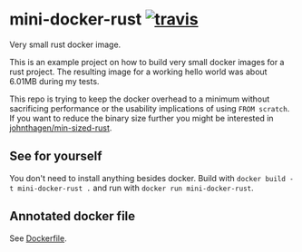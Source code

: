 # mini-docker-rust [![travis][travis-image]][travis-url]

[travis-image]: https://img.shields.io/travis/kpcyrd/mini-docker-rust/master.svg
[travis-url]: https://travis-ci.com/kpcyrd/mini-docker-rust

Very small rust docker image.

This is an example project on how to build very small docker images for a rust project. The resulting image for a working hello world was about 6.01MB during my tests.

This repo is trying to keep the docker overhead to a minimum without sacrificing performance or the usability implications of using `FROM scratch`. If you want to reduce the binary size further you might be interested in [johnthagen/min-sized-rust](https://github.com/johnthagen/min-sized-rust).

## See for yourself

You don't need to install anything besides docker. Build with `docker build -t mini-docker-rust .` and run with `docker run mini-docker-rust`.

## Annotated docker file

See [Dockerfile](Dockerfile).
